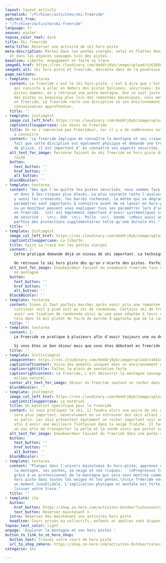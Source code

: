 ```yaml
---
layout: layout_activity
permalink: "/fr/hiver/activites/ski-freeride"
redirect_from:
- "/fr/hiver/activite/ski-freeride"
language: fr
season: winter
topnav_color_text: dark
title: Ski freeride
meta-title: Réserver une activité de ski hors-piste
meta-description: Partez dans les pentes vierges, volez et flottez dans la neige fraîche
  et dans les espaces sauvages loin des pistes.
baseline: Liberté, engagement et faire sa trace
image01_href: https://res.cloudinary.com/deddrj0yb/image/upload/v1638883534/website/winter/Ski-descente-poudreuse_jkfdf6.jpg
image01_alt: Ski hors piste et freeride, descente dans de la poudreuse
page_sections:
- template: textarea
  content: Le freeride c'est le ski hors-piste, c'est à dire que c'est une pratique
    qui consiste à aller en dehors des pistes balisées, sécurisées. En dehors de ces
    pistes damées, on y retrouve une autre montagne. Que ce soit juste sur le bord
    des pistes ou beaucoup plus loin des remontées mécaniques, nous mettons nos skis
    en freeride. Le freeride reste une discipline où son environnement nécessite des
    connaissances approfondies.
  title: ''
- template: 2colimgtxt
  image_col_left_href: https://res.cloudinary.com/deddrj0yb/image/upload/v1641891585/website/winter/sophie-the-laya-yogis-Yf-EC_VWYwY-unsplash_fqd8ow.jpg
  captiontitleuppercase: Les bases du Freeride
  title: On ne s'improvise pas Freerideur, car il y a de nombreuses notions importantes
    à connaître
  content: 'Le freeride implique de connaître la montagne et ses risques. Outre le
    fait que cette discipline est également physique et demande une très bonne technique
    de glisse, il est important d''en connaître ses aspects sécurités. '
  alt_text_for_image: Personne faisant du ski freeride en hors piste dans une pente
    raide
  button:
    text_button: ''
    href_button: ''
    alt_button: ''
  blockBGcolor: ''
- template: textarea
  content: "Dès que l'on quitte les pistes sécurisés, nous sommes face à la montagne
    et donc à des risques plus élevés. La plus courante reste l'avalanche, mais il
    y aussi les crevasses, les barres rocheuses, la météo qui se dégrade. Ces différents
    paramètres sont importants à connaître avant de se lancer en hors-piste. Un guide
    ou un moniteur peuvent vous expliquer tous ses paramètres lors d'une journée d'encadrement
    en freeride.  \nIl est également important d'avoir systématiques sur soi le matériel
    de sécurité :  \n\\- DVA  \n\\- Pelle  \n\\- Sonde  \nMais aussi un casque et
    parfois des protections supplémentaires telle qu'une dorsale etc."
  title: ''
- template: 2colimgtxt
  image_col_left_href: https://res.cloudinary.com/deddrj0yb/image/upload/v1641891585/website/winter/go-montgenevre-SRbczzaRQBc-unsplash_lkadef.jpg
  captiontitleuppercase: La liberté
  title: Faire sa trace sur les pentes vierges
  content: |-
    Cette pratique demande déjà un niveau de ski important. La technique de glisse en hors-piste est totalement différente de celle sur la piste. Cela va aussi varier en fonction de la qualité de neige. On peut retrouve une poudreuse importante, une neige de printemps, une neige parfois crouté, une neige trafollée. Cela va changer également en fonction du degré de la pente.

    On retrouve le ski hors piste dès qu'on s'écarte des pistes. Parfois il y a certains hors-piste qui se font facilement, par exemple sous un télésiège ou proche d'une piste, une combe qui rejoint une autre piste également. Il y a également des stations de ski qui mettent des zones spécialement dédiées au hors piste qui sont indiquées sur le plan des pistes du domaine skiable.
  alt_text_for_image: Snowboardeur faisant du snowboard freeride face à un sommet
    en montagne
  button:
    text_button: ''
    href_button: ''
    alt_button: ''
  blockBGcolor: ''
- template: textarea
  content: Sinon il faut parfois marcher après avoir pris une remontée mécanique,
    continuer soit à pied soit en ski de randonnée. Certains ski de freeride vont
    avoir une fixation de randonnée ainsi qu'une peau adaptée à leurs dimensions.
    Cela dans le but plutôt de faire de marche d'approche que de la randonnée pure.
  title: ''
- template: textarea
  content: |-
    Le Freeride se pratique à plusieurs afin d'avoir toujours une ou des personnes qui assurent la sécurité quand l'un part faire sa ligne. C'est partager un moment loin de la foule, dans une montagne calme et belle afin de faire le plein d'adrénaline et de sensations forte. C'est vivre un moment mort, c'est choisir où passer, analyser la trajectoire pour laisser la plus belle trace possible.

    Si vous êtes un bon skieur mais que vous êtes débutant en freeride, réservez une journée découverte du freeride afin d'avoir toutes les premières connaissances de la montagne, de la sécurité, de la technique du ski.
  title: ''
- template: 3coltxtimgtxt
  imagecenter: https://res.cloudinary.com/deddrj0yb/image/upload/v1641891586/website/winter/thijs-kennis-7GZjtBGnTiM-unsplash_glozjt.jpg
  captionleftcontent: Vivre des moments uniques dans un environnement unique
  captionrighttitle: Faîtes le plein de sensation forte
  captionrightcontent: Le freeride, c'est découvrir la montagne sauvage, dans son
    milieu naturel.
  center_alt_text_for_image: Skieur en freeride sautant un rocher dans la poudreuse
  blockBGcolor: ''
- template: 2colimgtxt
  image_col_left_href: https://res.cloudinary.com/deddrj0yb/image/upload/v1641896232/website/winter/henry-perks-T-1t1Q1rBn4-unsplash_ivee5n.jpg
  captiontitleuppercase: Le matériel
  title: Un matériel spécifique pour le freeride
  content: Si vous pratiquez le ski, il faudra alors une paire de ski dont le patin
    sera plus important. Généralement on va retrouver des skis allant de 90mm à 110mm
    au patin. Les skis présentent également un rocker important voir un double rocker
    afin d'avoir une meilleure flottaison dans la neige fraîche. Il faudra également
    un sac afin de transporter la pelle et la sonde ainsi que porter sur soi le DVA.
  alt_text_for_image: Snowboardeur faisant du freeride dans une pente de poudreuse
  button:
    text_button: ''
    href_button: ''
    alt_button: ''
  blockBGcolor: ''
- template: textarea
  content: "Plongez dans l'univers majestueux du hors-piste, apprenez à connaitre
    la montagne, ses pentes, sa neige et ses risques.   \nProgressez techniquement
    grâce à un professionnel de la montagne qui sera vous montrez comment skier en
    hors piste dans toutes les neiges et les pentes.\n\nLe freeride vous fera vivre
    un moment inoubliable. L'implication physique et mentale est forte, à vous de
    laisser votre trace."
  title: ''
- template: cta
  button:
    href_button: https://shop.ze-hero.com/activites-Outdoor?calessonstype=all&catypegenderlistsummer=all&calessonsactivitytype=Hors+piste&start-date=
    text_button: Réserver maintenant >
  intro: Réservez dès maintenant vos activités hors piste
  headline: Cours privés ou collectifs, enfants et adultes sont disponibles
topnav_text_color: light
engage: 'Explorer la montagne et ses hors pistes '
button_to_link_to_ze_hero_shop:
  button_text: Trouvez votre cours de hors piste
  url_to_shop_zehero: https://shop.ze-hero.com/activites-Outdoor?calessonstype=all&catypegenderlistsummer=all&calessonsactivitytype=Hors+piste&start-date=21%2F11%2F2021
categorie: Ski

---
```

